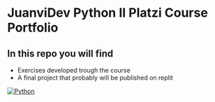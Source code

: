 # **JuanviDev Python II Platzi Course Portfolio**

## In this repo you will find

* Exercises developed trough the course
* A final project that probably will be published on replit

[![Python](Python "Python")](http://https://www.google.com/imgres?imgurl=https%3A%2F%2Fupload.wikimedia.org%2Fwikipedia%2Fcommons%2Fthumb%2Fc%2Fc3%2FPython-logo-notext.svg%2F1200px-Python-logo-notext.svg.png&imgrefurl=https%3A%2F%2Fes.wikipedia.org%2Fwiki%2FHistoria_de_Python&tbnid=GoXB3tma5wjkyM&vet=12ahUKEwjY69bP_NP8AhWRWN8KHQ1fAukQMygAegUIARDgAQ..i&docid=LJt3wiM1VWssBM&w=1200&h=1315&q=python&ved=2ahUKEwjY69bP_NP8AhWRWN8KHQ1fAukQMygAegUIARDgAQ "Python")
